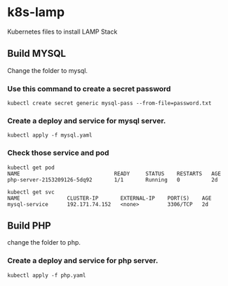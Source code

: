 # k8s-lamp
Kubernetes files to install LAMP Stack

## Build MYSQL

Change the folder to mysql.
### Use this command to create a secret password
```
kubectl create secret generic mysql-pass --from-file=password.txt
```
### Create a deploy and service for mysql server.
```
kubectl apply -f mysql.yaml
```
### Check those service and pod 
```
kubectl get pod
NAME                              READY     STATUS    RESTARTS   AGE
php-server-2153209126-5dq92       1/1       Running   0          2d

kubectl get svc
NAME               CLUSTER-IP       EXTERNAL-IP    PORT(S)    AGE
mysql-service      192.171.74.152   <none>         3306/TCP   2d
```
## Build PHP
change the folder to php.
### Create a deploy and service for php server.
```
kubectl apply -f php.yaml
```
